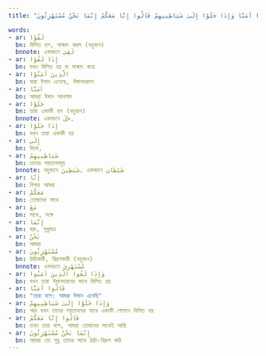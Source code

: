 ```yaml
---
title: "وَإِذَا قِيلَ لَهُمْ آمِنُوا كَمَا آمَنَ النَّاسُ قَالُوا أَنُؤْمِنُ كَمَا آمَنَ السُّفَهَاءُ ۗ أَلَوَإِذَا لَقُوا الَّذِينَ آمَنُوا قَالُوا آمَنَّا وَإِذَا خَلَوْا إِلَىٰ شَيَاطِينِهِمْ قَالُوا إِنَّا مَعَكُمْ إِنَّمَا نَحْنُ مُسْتَهْزِئُونَ"

words:
- ar: لَقُوْا
  bn: মিলিত হল, সাক্ষাৎ করল (বহুবচন)
  bnnote: একবচনে لَقِىَ
- ar: إِذَا لَقُوْا
  bn: যখন মিলিত হয় বা সাক্ষাৎ করে
- ar: الَّذِينَ آمَنُوْا
  bn: যারা ঈমান এনেছে, ঈমানদারগণ
- ar: اٰمَنَّا
  bn: আমরা ঈমান আনলাম
- ar: خَلَوْا
  bn: তারা একাকী হল (বহুবচন)
  bnnote: একবচনে خَلَ,
- ar: إِذَا خَلَوْا
  bn: যখন তারা একাকী হয়
- ar: إِلَى
  bn: দিকে,
- ar: شَيَاطِينِهِمْ
  bn: তাদের শয়তানসমূহ
  bnnote: বহুবচনে شَيَطِينَ, একবচনে شَيْطَان
- ar: إنَّا
  bn: নিশ্চয় আমরা
- ar: مَعَكُمْ
  bn: তোমাদের সাথে
- ar: مَعَ
  bn: সাথে, সঙ্গে
- ar: إِنَّمَا
  bn: বরং, শুধুমাত্র
- ar: نَحْنُ
  bn: আমরা
- ar: مُسْتَهْزِئُونَ
  bn: ঠাট্টাকারী, বিদ্রূপকারী (বহুবচন)
  bnnote: একবচনে مُسْتَهْزِئ
- ar: وَإِذَا لَقُوا الَّذِينَ آمَنُوا
  bn: যখন তারা ঈমানদারদের সাথে মিলিত হয়
- ar: قَالُوا آمَنَّا
  bn: "তারা বলে: আমরা ঈমান এনেছি"
- ar: وَإِذَا خَلَوْا إِلَىٰ شَيَاطِينِهِمْ
  bn: আর যখন তাদের শয়তানদের সাথে একাকী গোপনে মিলিত হয়
- ar: قَالُوا إِنَّا مَعَكُمْ
  bn: তখন তারা বলে, আমরা তোমাদের সাথেই আছি
- ar: إِنَّمَا نَحْنُ مُسْتَهْزِئُونَ
  bn: আমরা তো শুধু তাদের সাথে ঠাট্টা-বিদ্রুপ করি
---
```


